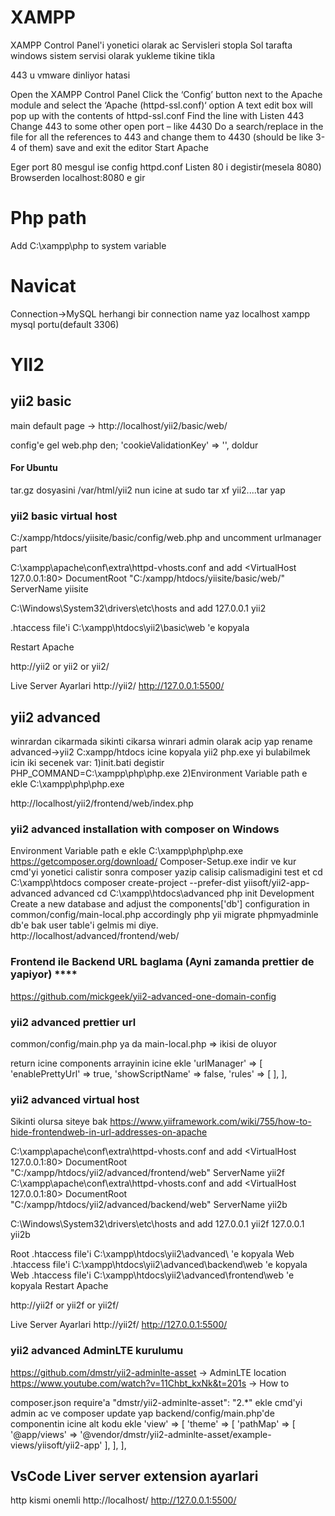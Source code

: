 # XAMPP

XAMPP Control Panel'i yonetici olarak ac
Servisleri stopla
Sol tarafta windows sistem servisi olarak yukleme tikine tikla

443 u vmware dinliyor hatasi

Open the XAMPP Control Panel
Click the ‘Config’ button next to the Apache module and select the ‘Apache (httpd-ssl.conf)‘ option
A text edit box will pop up with the contents of httpd-ssl.conf
Find the line with Listen 443
Change 443 to some other open port – like 4430
Do a search/replace in the file for all the references to 443 and change them to 4430 (should be like 3-4 of them)
save and exit the editor
Start Apache

Eger port 80 mesgul ise
config httpd.conf
Listen 80 i degistir(mesela 8080)
Browserden localhost:8080 e gir

# Php path
Add C:\xampp\php to system variable

# Navicat

Connection->MySQL
herhangi bir connection name yaz
localhost
xampp mysql portu(default 3306)

# YII2

## yii2 basic

main default page -> http://localhost/yii2/basic/web/

config'e gel web.php den;
'cookieValidationKey' => '', doldur

#### For Ubuntu

tar.gz dosyasini /var/html/yii2 nun icine at
sudo tar xf yii2....tar yap



### yii2 basic virtual host

C:/xampp/htdocs/yiisite/basic/config/web.php and uncomment urlmanager part

C:\xampp\apache\conf\extra\httpd-vhosts.conf  and add
<VirtualHost 127.0.0.1:80>
 DocumentRoot "C:/xampp/htdocs/yiisite/basic/web/"
 ServerName yiisite
</VirtualHost>

C:\Windows\System32\drivers\etc\hosts and add
127.0.0.1 yii2

.htaccess file'i C:\xampp\htdocs\yii2\basic\web 'e kopyala

Restart Apache

http://yii2  or yii2  or yii2/

Live Server Ayarlari
http://yii2/
http://127.0.0.1:5500/



## yii2 advanced

winrardan cikarmada sikinti cikarsa winrari admin olarak acip yap
rename advanced->yii2
C:xampp/htdocs icine kopyala yii2 
php.exe yi bulabilmek icin iki secenek var:
1)init.bati degistir   PHP_COMMAND=C:\xampp\php\php.exe
2)Environment Variable path e ekle   C:\xampp\php\php.exe

http://localhost/yii2/frontend/web/index.php


### yii2 advanced installation with composer on Windows

Environment Variable path e ekle   C:\xampp\php\php.exe
https://getcomposer.org/download/
Composer-Setup.exe indir ve kur
cmd'yi yonetici calistir sonra composer yazip calisip calismadigini test et
cd C:\xampp\htdocs
composer create-project --prefer-dist yiisoft/yii2-app-advanced advanced
cd C:\xampp\htdocs\advanced
php init
Development
Create a new database and adjust the components['db'] configuration in common/config/main-local.php accordingly
php yii migrate
phpmyadminle db'e bak user table'i gelmis mi diye.
http://localhost/advanced/frontend/web/


### Frontend ile Backend URL baglama (Ayni zamanda prettier de yapiyor)    ****

https://github.com/mickgeek/yii2-advanced-one-domain-config


### yii2 advanced prettier url

common/config/main.php ya da main-local.php   => ikisi de oluyor

return icine components arrayinin icine ekle
'urlManager' => [
            'enablePrettyUrl' => true,
            'showScriptName' => false,
            'rules' => [
            ],
        ],

### yii2 advanced virtual host 

Sikinti olursa siteye bak
https://www.yiiframework.com/wiki/755/how-to-hide-frontendweb-in-url-addresses-on-apache

C:\xampp\apache\conf\extra\httpd-vhosts.conf  and add
<VirtualHost 127.0.0.1:80>
 DocumentRoot "C:/xampp/htdocs/yii2/advanced/frontend/web"
 ServerName yii2f
</VirtualHost>
C:\xampp\apache\conf\extra\httpd-vhosts.conf  and add
<VirtualHost 127.0.0.1:80>
 DocumentRoot "C:/xampp/htdocs/yii2/advanced/backend/web"
 ServerName yii2b
</VirtualHost>

C:\Windows\System32\drivers\etc\hosts and add
127.0.0.1 yii2f
127.0.0.1 yii2b

Root .htaccess file'i C:\xampp\htdocs\yii2\advanced\ 'e kopyala
Web .htaccess file'i C:\xampp\htdocs\yii2\advanced\backend\web 'e kopyala
Web .htaccess file'i C:\xampp\htdocs\yii2\advanced\frontend\web 'e kopyala
Restart Apache

http://yii2f  or yii2f  or yii2f/

Live Server Ayarlari
http://yii2f/
http://127.0.0.1:5500/

### yii2 advanced AdminLTE kurulumu

https://github.com/dmstr/yii2-adminlte-asset        -> AdminLTE location
https://www.youtube.com/watch?v=11Chbt_kxNk&t=201s  -> How to

composer.json require'a "dmstr/yii2-adminlte-asset": "2.*" ekle
cmd'yi admin ac ve composer update yap
backend/config/main.php'de componentin icine alt kodu ekle
'view' => [
            'theme' => [
                'pathMap' => [
                   '@app/views' => '@vendor/dmstr/yii2-adminlte-asset/example-views/yiisoft/yii2-app'
                ],
            ],
       ],


## VsCode Liver server extension ayarlari

http kismi onemli
http://localhost/
http://127.0.0.1:5500/

